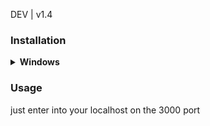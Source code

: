 DEV | v1.4

### Installation
<details>
    <summary><strong>Windows</strong></summary>
<h5>use the following instructions to install on windows</h5>


```bash
# clone the repo

# move to the GENSHINPITTYCALC folder

# run docker commands for build and deploy
docker compose up -d --build
```
    
</details>

### Usage
just enter into your localhost on the 3000 port